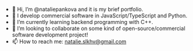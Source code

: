 - 👋 Hi, I’m @nataliepankova and it is my brief portfolio.
- 👀 I develop commercial software in JavaScript/TypeScript and Python.
- 🌱 I’m currently learning backend programming with C++.
- 💞️ I’m looking to collaborate on some kind of open-source/commercial software development project!
- 📫 How to reach me: natalie.slkhv@gmail.com

<!---
nataliepankova/nataliepankova is a ✨ special ✨ repository because its `README.md` (this file) appears on your GitHub profile.
You can click the Preview link to take a look at your changes.
--->
